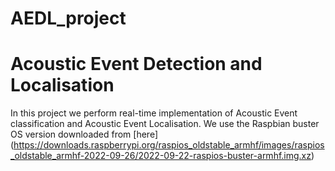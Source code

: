 # AEDL_project
# Acoustic Event Detection and Localisation
In this project we perform real-time implementation of Acoustic Event classification and Acoustic Event Localisation.
We use the Raspbian buster OS version downloaded from [here] (https://downloads.raspberrypi.org/raspios_oldstable_armhf/images/raspios_oldstable_armhf-2022-09-26/2022-09-22-raspios-buster-armhf.img.xz)
